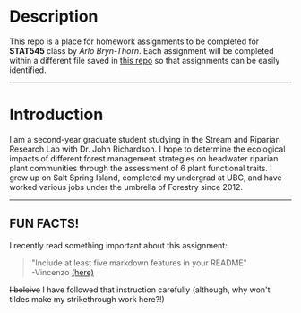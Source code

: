 # Description  
This repo is a place for homework assignments to be completed for **STAT545** class by *Arlo Bryn-Thorn*. Each assignment will be completed within a different file saved in [this repo](https://github.com/STAT545-UBC-hw-2019-20/stat545-hw-arlobrynthorn) so that assignments can be easily identified.
*****
# Introduction 
I am a second-year graduate student studying in the Stream and Riparian Research Lab with Dr. John Richardson. I hope to determine the ecological impacts of different forest management strategies on headwater riparian plant communities through the assessment of 6 plant functional traits.   I grew up on Salt Spring Island, completed my undergrad at UBC, and have worked various jobs under the umbrella of Forestry since 2012.    
***** 
## FUN FACTS!
I recently read something important about this assignment:
> "Include at least five markdown features in your README"   
> -Vincenzo [(here)](https://stat545.stat.ubc.ca/evaluation/hw01/hw01/)

<s>I beleive</s> I have followed that instruction carefully (although, why won't tildes make my strikethrough work here?!)
